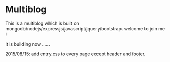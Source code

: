 # Multiblog
This is a multiblog which is built on mongodb/nodejs/expressjs/javascript/jquery/bootstrap.
welcome to join me !

It is building now ......

2015/08/15: add entry.css to every page except header and footer.
